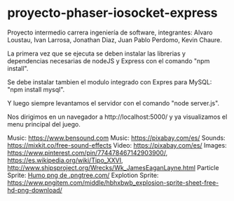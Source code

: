 # proyecto-phaser-iosocket-express
Proyecto intermedio carrera ingeniería de software, integrantes: Alvaro Loustau, Ivan Larrosa, Jonathan Diaz, Juan Pablo Perdomo, Kevin Chaure.

La primera vez que se ejecuta se deben instalar las librerias y dependencias necesarias de nodeJS y Express con el comando "npm install".

Se debe instalar tambien el modulo integrado con Expres para MySQL: "npm install mysql".

Y luego siempre levantamos el servidor con el comando "node server.js".

Nos dirigimos en un navegador a http://localhost:5000/ y ya visualizamos el menu principal del juego.

Music: https://www.bensound.com
Music: https://pixabay.com/es/
Sounds: https://mixkit.co/free-sound-effects
Video: https://pixabay.com/es/
Images: https://www.pinterest.com/pin/774478467142903900/, https://es.wikipedia.org/wiki/Tipo_XXVI, http://www.shipsproject.org/Wrecks/Wk_JamesEaganLayne.html
Particle Sprite: <a href='https://.pngtree.com/so/Humo'>Humo png de .pngtree.com/</a>
Explotion Sprite: https://www.pngitem.com/middle/hbhxbwb_explosion-sprite-sheet-free-hd-png-download/
